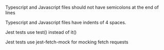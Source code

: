 Typescript and Javascript files should not have semicolons at the end of lines

Typescript and Javascript files have indents of 4 spaces.

Jest tests use test() instead of it()

Jest tests use jest-fetch-mock for mocking fetch requests
